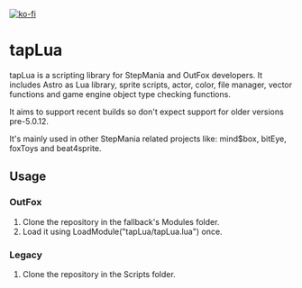 [![ko-fi](https://ko-fi.com/img/githubbutton_sm.svg)](https://ko-fi.com/W7W32691S)

# tapLua

tapLua is a scripting library for StepMania and OutFox developers. It includes Astro as Lua library, sprite scripts, actor, color, file manager, vector functions and game engine object type checking functions.

It aims to support recent builds so don't expect support for older versions pre-5.0.12.

It's mainly used in other StepMania related projects like: mind$box, bitEye, foxToys and beat4sprite.

## Usage

### OutFox

  1. Clone the repository in the fallback's Modules folder.
  2. Load it using LoadModule("tapLua/tapLua.lua") once.

### Legacy

  1. Clone the repository in the Scripts folder.
